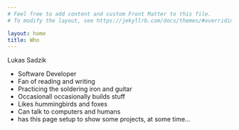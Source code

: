 ```yaml
---
# Feel free to add content and custom Front Matter to this file.
# To modify the layout, see https://jekyllrb.com/docs/themes/#overriding-theme-defaults

layout: home
title: Who
---
```


Lukas Sadzik

- Software Developer
- Fan of reading and writing
- Practicing the soldering iron and guitar
- Occasionall occasionally builds stuff
- Likes hummingbirds and foxes
- Can talk to computers and humans
- has this page setup to show some projects, at some time...